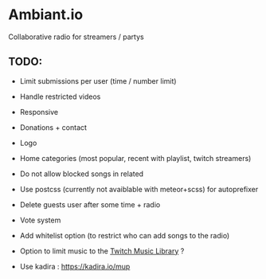 # Ambiant.io
Collaborative radio for streamers / partys

## TODO:

* Limit submissions per user (time / number limit)
* Handle restricted videos
* Responsive
* Donations + contact
* Logo
* Home categories (most popular, recent with playlist, twitch streamers)
* Do not allow blocked songs in related
* Use postcss (currently not avaiblable with meteor+scss) for autoprefixer
* Delete guests user after some time + radio

* Vote system
* Add whitelist option (to restrict who can add songs to the radio)
* Option to limit music to the [Twitch Music Library](http://music.twitch.tv/) ?
* Use kadira : https://kadira.io/mup
